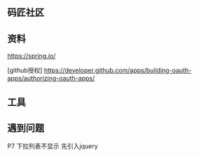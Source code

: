 ## 码匠社区

## 资料
https://spring.io/

[github授权] https://developer.github.com/apps/building-oauth-apps/authorizing-oauth-apps/
## 工具

## 遇到问题
P7 下拉列表不显示 先引入jquery
